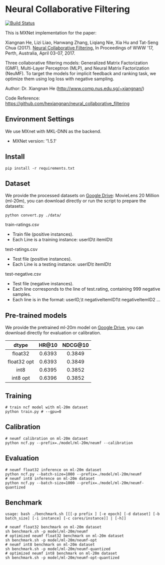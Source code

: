 <!--- Licensed to the Apache Software Foundation (ASF) under one -->
<!--- or more contributor license agreements.  See the NOTICE file -->
<!--- distributed with this work for additional information -->
<!--- regarding copyright ownership.  The ASF licenses this file -->
<!--- to you under the Apache License, Version 2.0 (the -->
<!--- "License"); you may not use this file except in compliance -->
<!--- with the License.  You may obtain a copy of the License at -->

<!---   http://www.apache.org/licenses/LICENSE-2.0 -->

<!--- Unless required by applicable law or agreed to in writing, -->
<!--- software distributed under the License is distributed on an -->
<!--- "AS IS" BASIS, WITHOUT WARRANTIES OR CONDITIONS OF ANY -->
<!--- KIND, either express or implied.  See the License for the -->
<!--- specific language governing permissions and limitations -->
<!--- under the License. -->

# Neural Collaborative Filtering

[![Build Status](https://travis-ci.com/xinyu-intel/ncf_mxnet.svg?branch=master)](https://travis-ci.com/xinyu-intel/ncf_mxnet)

This is MXNet implementation for the paper:

Xiangnan He, Lizi Liao, Hanwang Zhang, Liqiang Nie, Xia Hu and Tat-Seng Chua (2017). [Neural Collaborative Filtering.](http://dl.acm.org/citation.cfm?id=3052569) In Proceedings of WWW '17, Perth, Australia, April 03-07, 2017.

Three collaborative filtering models: Generalized Matrix Factorization (GMF), Multi-Layer Perceptron (MLP), and Neural Matrix Factorization (NeuMF). To target the models for implicit feedback and ranking task, we optimize them using log loss with negative sampling. 

Author: Dr. Xiangnan He (http://www.comp.nus.edu.sg/~xiangnan/)

Code Reference: https://github.com/hexiangnan/neural_collaborative_filtering

## Environment Settings
We use MXnet with MKL-DNN as the backend. 
- MXNet version:  '1.5.1'

## Install
```
pip install -r requirements.txt
```

## Dataset

We provide the processed datasets on [Google Drive](https://drive.google.com/drive/folders/1qACR_Zhc2O2W0RrazzcepM2vJeh0MMdO?usp=sharing): MovieLens 20 Million (ml-20m), you can download directly or 
run the script to prepare the datasets:
```
python convert.py ./data/
```

train-ratings.csv
- Train file (positive instances).
- Each Line is a training instance: userID\t itemID\t 

test-ratings.csv
- Test file (positive instances). 
- Each Line is a testing instance: userID\t itemID\t 

test-negative.csv
- Test file (negative instances).
- Each line corresponds to the line of test.rating, containing 999 negative samples.  
- Each line is in the format: userID,\t negativeItemID1\t negativeItemID2 ...

## Pre-trained models

We provide the pretrained ml-20m model on [Google Drive](https://drive.google.com/drive/folders/1qACR_Zhc2O2W0RrazzcepM2vJeh0MMdO?usp=sharing), you can download directly for evaluation or calibration.

|dtype|HR@10|NDCG@10|
|:---:|:--:|:--:|
|float32|0.6393|0.3849|
|float32 opt|0.6393|0.3849|
|int8|0.6395|0.3852|
|int8 opt|0.6396|0.3852|

## Training

```
# train ncf model with ml-20m dataset
python train.py # --gpu=0
```

## Calibration

```
# neumf calibration on ml-20m dataset
python ncf.py --prefix=./model/ml-20m/neumf --calibration
```

## Evaluation

```
# neumf float32 inference on ml-20m dataset
python ncf.py --batch-size=1000 --prefix=./model/ml-20m/neumf
# neumf int8 inference on ml-20m dataset
python ncf.py --batch-size=1000 --prefix=./model/ml-20m/neumf-quantized
```

## Benchmark

```
usage: bash ./benchmark.sh [[[-p prefix ] [-e epoch] [-d dataset] [-b batch_size] [-i instance] [-c cores/instance]] | [-h]]

# neumf float32 benchmark on ml-20m dataset
sh benchmark.sh -p model/ml-20m/neumf
# optimized neumf float32 benchmark on ml-20m dataset
sh benchmark.sh -p model/ml-20m/neumf-opt
# neumf int8 benchmark on ml-20m dataset
sh benchmark.sh -p model/ml-20m/neumf-quantized
# optimized neumf int8 benchmark on ml-20m dataset
sh benchmark.sh -p model/ml-20m/neumf-opt-quantized
```

